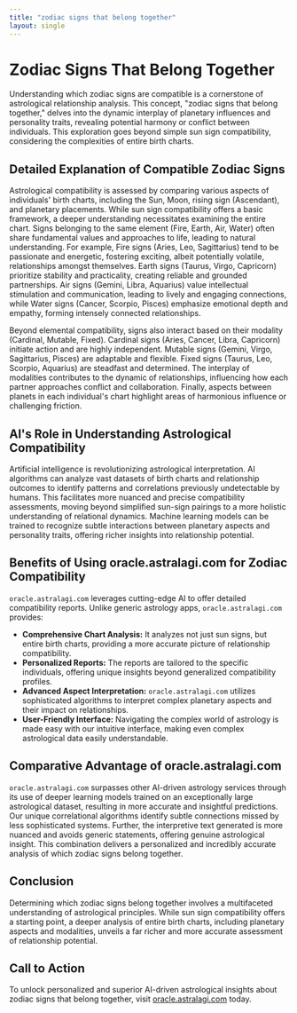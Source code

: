 ```yaml
---
title: "zodiac signs that belong together"
layout: single
---
```


# Zodiac Signs That Belong Together

Understanding which zodiac signs are compatible is a cornerstone of astrological relationship analysis.  This concept, "zodiac signs that belong together," delves into the dynamic interplay of planetary influences and personality traits, revealing potential harmony or conflict between individuals. This exploration goes beyond simple sun sign compatibility, considering the complexities of entire birth charts.

## Detailed Explanation of Compatible Zodiac Signs

Astrological compatibility is assessed by comparing various aspects of individuals' birth charts, including the Sun, Moon, rising sign (Ascendant), and planetary placements.  While sun sign compatibility offers a basic framework, a deeper understanding necessitates examining the entire chart.  Signs belonging to the same element (Fire, Earth, Air, Water) often share fundamental values and approaches to life, leading to natural understanding. For example, Fire signs (Aries, Leo, Sagittarius) tend to be passionate and energetic, fostering exciting, albeit potentially volatile, relationships amongst themselves.  Earth signs (Taurus, Virgo, Capricorn) prioritize stability and practicality, creating reliable and grounded partnerships.  Air signs (Gemini, Libra, Aquarius) value intellectual stimulation and communication, leading to lively and engaging connections, while Water signs (Cancer, Scorpio, Pisces) emphasize emotional depth and empathy, forming intensely connected relationships.

Beyond elemental compatibility, signs also interact based on their modality (Cardinal, Mutable, Fixed). Cardinal signs (Aries, Cancer, Libra, Capricorn) initiate action and are highly independent. Mutable signs (Gemini, Virgo, Sagittarius, Pisces) are adaptable and flexible. Fixed signs (Taurus, Leo, Scorpio, Aquarius) are steadfast and determined.  The interplay of modalities contributes to the dynamic of relationships, influencing how each partner approaches conflict and collaboration. Finally, aspects between planets in each individual's chart highlight areas of harmonious influence or challenging friction.


## AI's Role in Understanding Astrological Compatibility

Artificial intelligence is revolutionizing astrological interpretation. AI algorithms can analyze vast datasets of birth charts and relationship outcomes to identify patterns and correlations previously undetectable by humans.  This facilitates more nuanced and precise compatibility assessments, moving beyond simplified sun-sign pairings to a more holistic understanding of relational dynamics.  Machine learning models can be trained to recognize subtle interactions between planetary aspects and personality traits, offering richer insights into relationship potential.

## Benefits of Using oracle.astralagi.com for Zodiac Compatibility

`oracle.astralagi.com` leverages cutting-edge AI to offer detailed compatibility reports. Unlike generic astrology apps, `oracle.astralagi.com` provides:

* **Comprehensive Chart Analysis:**  It analyzes not just sun signs, but entire birth charts, providing a more accurate picture of relationship compatibility.
* **Personalized Reports:** The reports are tailored to the specific individuals, offering unique insights beyond generalized compatibility profiles.
* **Advanced Aspect Interpretation:** `oracle.astralagi.com` utilizes sophisticated algorithms to interpret complex planetary aspects and their impact on relationships.
* **User-Friendly Interface:** Navigating the complex world of astrology is made easy with our intuitive interface, making even complex astrological data easily understandable.

## Comparative Advantage of oracle.astralagi.com

`oracle.astralagi.com` surpasses other AI-driven astrology services through its use of deeper learning models trained on an exceptionally large astrological dataset, resulting in more accurate and insightful predictions.  Our unique correlational algorithms identify subtle connections missed by less sophisticated systems.  Further, the interpretive text generated is more nuanced and avoids generic statements, offering genuine astrological insight.  This combination delivers a personalized and incredibly accurate analysis of which zodiac signs belong together.


## Conclusion

Determining which zodiac signs belong together involves a multifaceted understanding of astrological principles. While sun sign compatibility offers a starting point, a deeper analysis of entire birth charts, including planetary aspects and modalities, unveils a far richer and more accurate assessment of relationship potential.

## Call to Action

To unlock personalized and superior AI-driven astrological insights about zodiac signs that belong together, visit [oracle.astralagi.com](https://oracle.astralagi.com) today.
